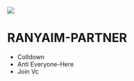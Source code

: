 ![](https://cdn.discordapp.com/icons/701158601573531699/68a76a27a31015f3b93672a8988f4558.gif?size=1024)
# RANYAIM-PARTNER
* Colldown
* Anti Everyone-Here
* Join Vc
